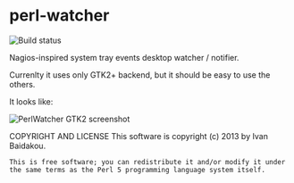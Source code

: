 perl-watcher
============

![Build status](https://api.travis-ci.org/basiliscos/perl-watcher.png "Build status")

Nagios-inspired system tray events desktop watcher / notifier. 

Currenlty it uses only GTK2+ backend, but it should be easy to use 
the others.

It looks like: 

![PerlWatcher GTK2 screenshot](https://raw.github.com/basiliscos/images/master/PerlWatcher-0.12.png "PerlWatcher GTK2 screenshot")

COPYRIGHT AND LICENSE
    This software is copyright (c) 2013 by Ivan Baidakou.

    This is free software; you can redistribute it and/or modify it under
    the same terms as the Perl 5 programming language system itself.

